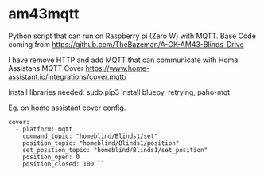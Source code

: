 # am43mqtt
Python script that can run on Raspberry pi (Zero W) with MQTT. Base Code coming from https://github.com/TheBazeman/A-OK-AM43-Blinds-Drive

I have remove HTTP and add MQTT that can communicate with Homa Assistans MQTT Cover https://www.home-assistant.io/integrations/cover.mqtt/

Install libraries needed: sudo pip3 install bluepy, retrying, paho-mqt


Eg. on home assistant cover config.
```
cover:
  - platform: mqtt
    command_topic: "homeblind/Blinds1/set"
    position_topic: "homeblind/Blinds1/position"
    set_position_topic: "homeblind/Blinds1/set_position"
    position_open: 0
    position_closed: 100```
